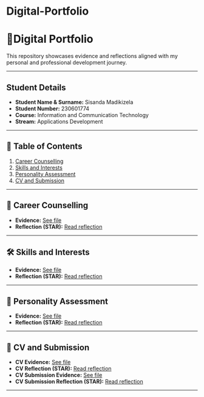 # Digital-Portfolio
# 📁Digital Portfolio

This repository showcases evidence and reflections aligned with my personal and professional development journey.

---

## Student Details

- **Student Name & Surname:** Sisanda Madikizela
- **Student Number:** 230601774
- **Course:** Information and Communication Technology
- **Stream:** Applications Development

---

## 📑 Table of Contents

1. [Career Counselling](#career-counselling)
2. [Skills and Interests](#skills-and-interests)
3. [Personality Assessment](#personality-assessment)
4. [CV and Submission](#cv-and-submission)

---

## 🌟 Career Counselling

- **Evidence:** [See file](careercounselling/evidence.png)
- **Reflection (STAR):** [Read reflection](careercounselling/reflection.md)

---

## 🛠️ Skills and Interests

- **Evidence:** [See file](skills-interests/evidence.png)
- **Reflection (STAR):** [Read reflection](skills-interests/reflection.md)

---

## 🧠 Personality Assessment

- **Evidence:** [See file](personality-assessment/evidence.png)
- **Reflection (STAR):** [Read reflection](personality-assessment/reflection.md)

---

## 📄 CV and Submission

- **CV Evidence:** [See file](cv/my-cv.pdf)
- **CV Reflection (STAR):** [Read reflection](cv/reflection.md)
- **CV Submission Evidence:** [See file](cv/evidence2.png)
- **CV Submission Reflection (STAR):** [Read reflection](cv/reflection.md)

---
